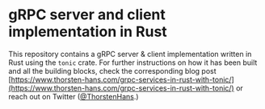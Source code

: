 # gRPC server and client implementation in Rust

This repository contains a gRPC server & client implementation written in Rust using the `tonic` crate. For further instructions on how it has been built and all the building blocks, check the corresponding blog post [https://www.thorsten-hans.com/grpc-services-in-rust-with-tonic/](https://www.thorsten-hans.com/grpc-services-in-rust-with-tonic/) or reach out on Twitter ([@ThorstenHans](https://twitter.com/ThorstenHans).)
